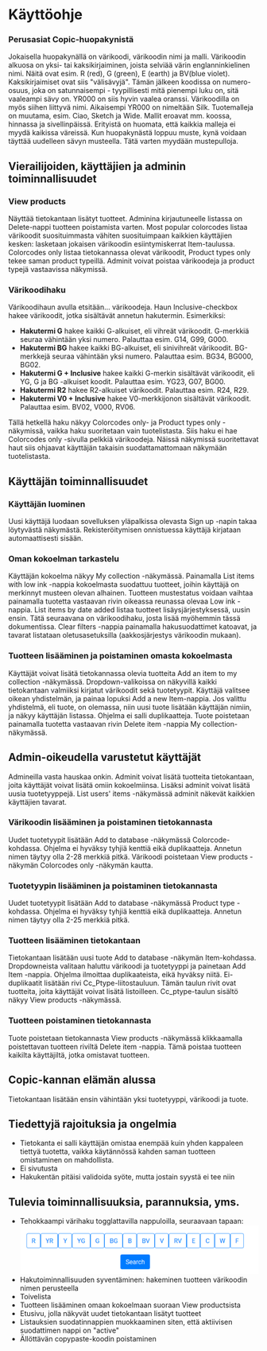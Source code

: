 # Käyttöohje


### Perusasiat Copic-huopakynistä

Jokaisella huopakynällä on värikoodi, värikoodin nimi ja malli. Värikoodin alkuosa on yksi- tai kaksikirjaiminen, joista selviää värin englanninkielinen nimi. Näitä ovat esim. R (red), G (green), E (earth) ja BV(blue violet). Kaksikirjaimiset ovat siis "välisävyjä". Tämän jälkeen koodissa on numero-osuus, joka on satunnaisempi - tyypillisesti mitä pienempi luku on, sitä vaaleampi sävy on. YR000 on siis hyvin vaalea oranssi. Värikoodilla on myös siihen liittyvä nimi. Aikaisempi YR000 on nimeltään Silk. Tuotemalleja on muutama, esim. Ciao, Sketch ja Wide. Mallit eroavat mm. koossa, hinnassa ja sivellinpäissä. Erityistä on huomata, että kaikkia malleja ei myydä kaikissa väreissä. Kun huopakynästä loppuu muste, kynä voidaan täyttää uudelleen sävyn musteella. Tätä varten myydään mustepulloja.

## Vierailijoiden, käyttäjien ja adminin toiminnallisuudet


### View products
Näyttää tietokantaan lisätyt tuotteet. Adminina kirjautuneelle listassa on Delete-nappi tuotteen poistamista varten. Most popular colorcodes listaa värikoodit suosituimmasta vähiten suosituimpaan kaikkien käyttäjien kesken: lasketaan jokaisen värikoodin esiintymiskerrat Item-taulussa. Colorcodes only listaa tietokannassa olevat värikoodit, Product types only tekee saman product typeillä. Adminit voivat poistaa värikoodeja ja product typejä vastaavissa näkymissä. 

### Värikoodihaku
Värikoodihaun avulla etsitään... värikoodeja. Haun Inclusive-checkbox hakee värikoodit, jotka sisältävät annetun hakutermin. Esimerkiksi:
* **Hakutermi G** hakee kaikki G-alkuiset, eli vihreät värikoodit. G-merkkiä seuraa vähintään yksi numero. Palauttaa esim. G14, G99, G000.
* **Hakutermi BG** hakee kaikki BG-alkuiset, eli sinivihreät värikoodit. BG-merkkejä seuraa vähintään yksi numero. Palauttaa esim. BG34, BG000, BG02.
* **Hakutermi G + Inclusive** hakee kaikki G-merkin sisältävät värikoodit, eli YG, G ja BG -alkuiset koodit. Palauttaa esim. YG23, G07, BG00.
* **Hakutermi R2** hakee R2-alkuiset värikoodit. Palauttaa esim. R24, R29.
* **Hakutermi V0 + Inclusive** hakee V0-merkkijonon sisältävät värikoodit. Palauttaa esim. BV02, V000, RV06.


Tällä hetkellä haku näkyy Colorcodes only- ja Product types only -näkymissä, vaikka haku suoritetaan vain tuotelistasta. Siis haku ei hae Colorcodes only -sivulla pelkkiä värikoodeja. Näissä näkymissä suoritettavat haut siis ohjaavat käyttäjän takaisin suodattamattomaan näkymään tuotelistasta.


## Käyttäjän toiminnallisuudet

### Käyttäjän luominen
Uusi käyttäjä luodaan sovelluksen yläpalkissa olevasta Sign up -napin takaa löytyvästä näkymästä. Rekisteröitymisen onnistuessa käyttäjä kirjataan automaattisesti sisään.

### Oman kokoelman tarkastelu
Käyttäjän kokoelma näkyy My collection -näkymässä. Painamalla List items with low ink -nappia kokoelmasta suodattuu tuotteet, joihin käyttäjä on merkinnyt musteen olevan alhainen. Tuotteen mustestatus voidaan vaihtaa painamalla tuotetta vastaavan rivin oikeassa reunassa olevaa Low ink -nappia. List items by date added listaa tuotteet lisäysjärjestyksessä, uusin ensin. Tätä seuraavana on värikoodihaku, josta lisää myöhemmin tässä dokumentissa. Clear filters -nappia painamalla hakusuodattimet katoavat, ja tavarat listataan oletusasetuksilla (aakkosjärjestys värikoodin mukaan).

### Tuotteen lisääminen ja poistaminen omasta kokoelmasta
Käyttäjät voivat lisätä tietokannassa olevia tuotteita Add an item to my collection -näkymässä. Dropdown-valikoissa on näkyvillä kaikki tietokantaan valmiiksi kirjatut värikoodit sekä tuotetyypit. Käyttäjä valitsee oikean yhdistelmän, ja painaa lopuksi Add a new Item-nappia. Jos valittu yhdistelmä, eli tuote, on olemassa, niin uusi tuote lisätään käyttäjän nimiin, ja näkyy käyttäjän listassa. Ohjelma ei salli duplikaatteja. Tuote poistetaan painamalla tuotetta vastaavan rivin Delete item -nappia My collection-näkymässä.


## Admin-oikeudella varustetut käyttäjät
Admineilla vasta hauskaa onkin. Adminit voivat lisätä tuotteita tietokantaan, joita käyttäjät voivat lisätä omiin kokoelmiinsa. Lisäksi adminit voivat lisätä uusia tuotetyyppejä. List users' items -näkymässä adminit näkevät kaikkien käyttäjien tavarat.


### Värikoodin lisääminen ja poistaminen tietokannasta
Uudet tuotetyypit lisätään Add to database -näkymässä Colorcode-kohdassa. Ohjelma ei hyväksy tyhjiä kenttiä eikä duplikaatteja. Annetun nimen täytyy olla 2-28 merkkiä pitkä. Värikoodi poistetaan View products -näkymän Colorcodes only -näkymän kautta.


### Tuotetyypin lisääminen ja poistaminen tietokannasta
Uudet tuotetyypit lisätään Add to database -näkymässä Product type -kohdassa. Ohjelma ei hyväksy tyhjiä kenttiä eikä duplikaatteja. Annetun nimen täytyy olla 2-25 merkkiä pitkä.


### Tuotteen lisääminen tietokantaan
Tietokantaan lisätään uusi tuote Add to database -näkymän Item-kohdassa. Dropdowneista valitaan haluttu värikoodi ja tuotetyyppi ja painetaan Add Item -nappia. Ohjelma ilmoittaa duplikaateista, eikä hyväksy niitä. Ei-duplikaatit lisätään rivi Cc_Ptype-liitostauluun. Tämän taulun rivit ovat tuotteita, joita käyttäjät voivat lisätä listoilleen. Cc_ptype-taulun sisältö näkyy View products -näkymässä. 


### Tuotteen poistaminen tietokannasta
Tuote poistetaan tietokannasta View products -näkymässä klikkaamalla poistettavan tuotteen riviltä Delete item -nappia. Tämä poistaa tuotteen kaikilta käyttäjiltä, jotka omistavat tuotteen.


## Copic-kannan elämän alussa
Tietokantaan lisätään ensin vähintään yksi tuotetyyppi, värikoodi ja tuote.


## Tiedettyjä rajoituksia ja ongelmia
* Tietokanta ei salli käyttäjän omistaa enempää kuin yhden kappaleen tiettyä tuotetta, vaikka käytännössä kahden saman tuotteen omistaminen on mahdollista.
* Ei sivutusta
* Hakukentän pitäisi validoida syöte, mutta jostain syystä ei tee niin

## Tulevia toiminnallisuuksia, parannuksia, yms.
* Tehokkaampi värihaku togglattavilla nappuloilla, seuraavaan tapaan:
![colorsearch](https://github.com/ikylios/copic-kanta/blob/master/documentation/colorsearch.png)
* Hakutoiminnallisuuden syventäminen: hakeminen tuotteen värikoodin nimen perusteella
* Toivelista
* Tuotteen lisääminen omaan kokoelmaan suoraan View productsista
* Etusivu, jolla näkyvät uudet tietokantaan lisätyt tuotteet
* Listauksien suodatinnappien muokkaaminen siten, että aktiivisen suodattimen nappi on "active"
* Ällöttävän copypaste-koodin poistaminen

